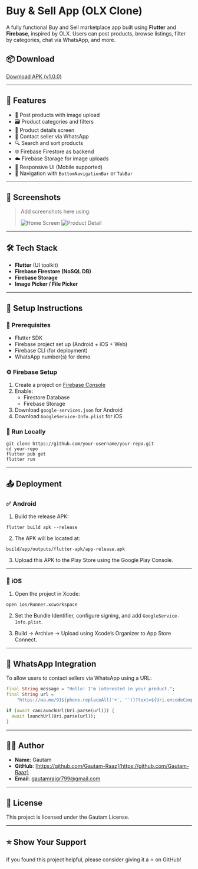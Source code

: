 # Buy & Sell App (OLX Clone)

A fully functional Buy and Sell marketplace app built using **Flutter** and **Firebase**, inspired by OLX. Users can post products, browse listings, filter by categories, chat via WhatsApp, and more.

## 📦 Download

[Download APK (v1.0.0)](https://github.com/Gautam-Raaz/Buy-Sell/releases/download/untagged-046629ac62aecd445860/app-release.apk)


---

## 🚀 Features

- 📸 Post products with image upload
- 🗃️ Product categories and filters
- 🧾 Product details screen
- 💬 Contact seller via WhatsApp
- 🔍 Search and sort products
- 🌐 Firebase Firestore as backend
- ☁️ Firebase Storage for image uploads
- 📱 Responsive UI (Mobile supported)
- 🧭 Navigation with `BottomNavigationBar` or `TabBar`

---

## 🧪 Screenshots

> Add screenshots here using:
> 
> ![Home Screen](screenshots/home.png)
> ![Product Detail](screenshots/detail.png)

---

## 🛠️ Tech Stack

- **Flutter** (UI toolkit)
- **Firebase Firestore (NoSQL DB)**
- **Firebase Storage**
- **Image Picker / File Picker**

---

## 🧾 Setup Instructions

### 🔧 Prerequisites

- Flutter SDK
- Firebase project set up (Android + iOS + Web)
- Firebase CLI (for deployment)
- WhatsApp number(s) for demo

### ⚙️ Firebase Setup

1. Create a project on [Firebase Console](https://console.firebase.google.com/)
2. Enable:
   - Firestore Database
   - Firebase Storage
3. Download `google-services.json` for Android
4. Download `GoogleService-Info.plist` for iOS

### 🧪 Run Locally

```
git clone https://github.com/your-username/your-repo.git
cd your-repo
flutter pub get
flutter run
```

---

## 📤 Deployment

### ✅ Android

1. Build the release APK:

```
flutter build apk --release
```

2. The APK will be located at:

```
build/app/outputs/flutter-apk/app-release.apk
```

3. Upload this APK to the Play Store using the Google Play Console.

---

### 🍏 iOS

1. Open the project in Xcode:

```
open ios/Runner.xcworkspace
```

2. Set the Bundle Identifier, configure signing, and add `GoogleService-Info.plist`.

3. Build → Archive → Upload using Xcode’s Organizer to App Store Connect.

---

## 💬 WhatsApp Integration

To allow users to contact sellers via WhatsApp using a URL:

```dart
final String message = "Hello! I'm interested in your product.";
final String url =
    "https://wa.me/91${phone.replaceAll('+', '')}?text=${Uri.encodeComponent(message)}";

if (await canLaunchUrl(Uri.parse(url))) {
  await launchUrl(Uri.parse(url));
}
```

---

## 👨‍💻 Author

- **Name**: Gautam  
- **GitHub**: [https://github.com/Gautam-Raaz](https://github.com/Gautam-Raaz)  
- **Email**: gautamrajgr799@gmail.com

---

## 📄 License

This project is licensed under the Gautam License.

---

## ⭐️ Show Your Support

If you found this project helpful, please consider giving it a ⭐ on GitHub!
